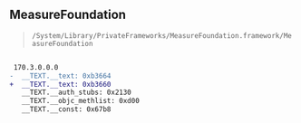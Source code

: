 ## MeasureFoundation

> `/System/Library/PrivateFrameworks/MeasureFoundation.framework/MeasureFoundation`

```diff

 170.3.0.0.0
-  __TEXT.__text: 0xb3664
+  __TEXT.__text: 0xb3660
   __TEXT.__auth_stubs: 0x2130
   __TEXT.__objc_methlist: 0xd00
   __TEXT.__const: 0x67b8

```
